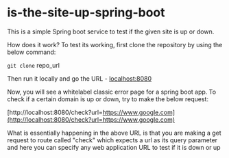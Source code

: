 # is-the-site-up-spring-boot
This is a simple Spring boot service to test if the given site is up or down.

How does it work?
To test its working, first clone the repository by using the below command:

`git clone` repo_url

Then run it locally and go the URL - [localhost:8080](http://localhost:8080/)

Now, you will see a whitelabel classic error page for a spring boot app. To check if a certain domain is up or down, try to make the below request:

[http://localhost:8080/check?url=https://www.google.com](http://localhost:8080/check?url=https://www.google.com)

What is essentially happening in the above URL is that you are making a get request to route called "check" which expects a url as its query parameter and here you can specify any web application URL to test if it is down or up


